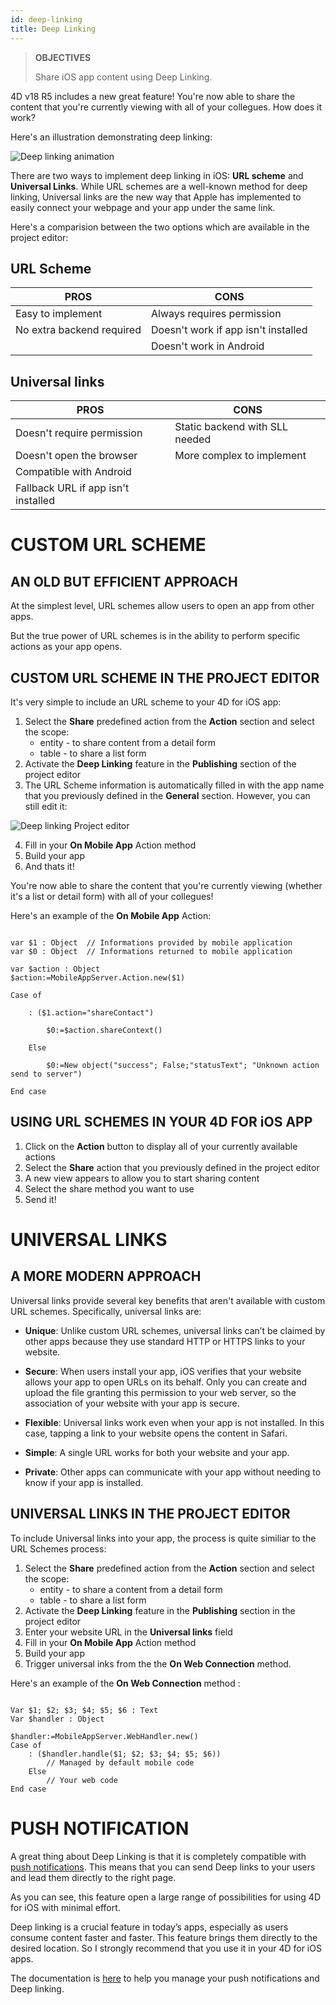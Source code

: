 ```yaml
---
id: deep-linking
title: Deep Linking
---
```


> **OBJECTIVES**
>
> Share iOS app content using Deep Linking.

4D v18 R5 includes a new great feature! You're now able to share the content that you're currently viewing with all of your collegues. How does it work?

Here's an illustration demonstrating deep linking:

![Deep linking animation](assets/en/deeplinking/4d-for-ios-deeplinking.gif)

There are two ways to implement deep linking in iOS: **URL scheme** and **Universal Links**. While URL schemes are a well-known method for deep linking, Universal links are the new way that Apple has implemented to easily connect your webpage and your app under the same link.

Here's a comparision between the two options which are available in the project editor:

## URL Scheme

| PROS  | CONS | 
|---------------|----------------| 
|Easy to implement|Always requires permission|
|No extra backend required|Doesn't work if app isn't installed|
|      			|Doesn't work in Android|

## Universal links

| PROS  | CONS | 
|---------------|----------------| 
|Doesn't require permission|Static backend with SLL needed|
|Doesn't open the browser|More complex to implement|
|Compatible with Android|   |
|Fallback URL if app isn't installed|   |

# CUSTOM URL SCHEME

## AN OLD BUT EFFICIENT APPROACH

At the simplest level, URL schemes allow users to open an app from other apps. 

But the true power of URL schemes is in the ability to perform specific actions as your app opens.

## CUSTOM URL SCHEME IN THE PROJECT EDITOR

It's very simple to include an URL scheme to your 4D for iOS app:

1. Select the **Share** predefined action from the **Action** section and select the scope: 
    *   entity - to share content from a detail form  
    *   table - to share a list form
2. Activate the **Deep Linking** feature in the **Publishing** section of the project editor
3. The URL Scheme information is automatically filled in with the app name that you previously defined in the **General** section. However, you can still edit it:

![Deep linking Project editor](assets/en/deeplinking/deep-linking-project-editor-publishing-section.png)

4. Fill in your **On Mobile App** Action method 
5. Build your app
6. And thats it!

You're now able to share the content that you're currently viewing (whether it's a list or detail form) with all of your collegues!

Here's an example of the **On Mobile App** Action:

```4d

var $1 : Object  // Informations provided by mobile application
var $0 : Object  // Informations returned to mobile application

var $action : Object
$action:=MobileAppServer.Action.new($1)

Case of 

    : ($1.action="shareContact")
        
        $0:=$action.shareContext()

    Else 
        
        $0:=New object("success"; False;"statusText"; "Unknown action send to server")

End case 

```

## USING URL SCHEMES IN YOUR 4D FOR iOS APP
 
1. Click on the **Action** button to display all of your currently available actions 
2. Select the **Share** action that you previously defined in the project editor
3. A new view appears to allow you to start sharing content
4. Select the share method you want to use 
5. Send it!

# UNIVERSAL LINKS

## A MORE MODERN APPROACH

Universal links provide several key benefits that aren't available with custom URL schemes. Specifically, universal links are:

* **Unique**: Unlike custom URL schemes, universal links can’t be claimed by other apps because they use standard HTTP or HTTPS links to your website.

* **Secure**: When users install your app, iOS verifies that your website allows your app to open URLs on its behalf. Only you can create and upload the file granting this permission to your web server, so the association of your website with your app is secure.

* **Flexible**: Universal links work even when your app is not installed. In this case, tapping a link to your website opens the content in Safari.

* **Simple**: A single URL works for both your website and your app.

* **Private**: Other apps can communicate with your app without needing to know if your app is installed.

## UNIVERSAL LINKS IN THE PROJECT EDITOR

To include Universal links into your app, the process is quite similiar to the URL Schemes process:

1. Select the **Share** predefined action from the **Action** section and select the scope: 
    *   entity - to share a content from a detail form 
    *   table - to share a list form
2. Activate the **Deep Linking** feature in the **Publishing** section in the project editor
3. Enter your website URL in the **Universal links** field
4. Fill in your **On Mobile App** Action method 
5. Build your app
6. Trigger universal inks from the the **On Web Connection** method.

Here's an example of the **On Web Connection** method :

```4d

Var $1; $2; $3; $4; $5; $6 : Text
Var $handler : Object

$handler:=MobileAppServer.WebHandler.new()
Case of
    : ($handler.handle($1; $2; $3; $4; $5; $6))
        // Managed by default mobile code
    Else
        // Your web code
End case

```


# PUSH NOTIFICATION

A great thing about Deep Linking is that it is completely compatible with [push notifications](push-notification.html). This means that you can send Deep links to your users and lead them directly to the right page.

As you can see, this feature open a large range of possibilities for using 4D for iOS with minimal effort.

Deep linking is a crucial feature in today’s apps, especially as users consume content faster and faster. This feature brings them directly to the desired location. So I strongly recommend that you use it in your 4D for iOS apps.

The documentation is [here](https://github.com/4d-for-ios/4D-Mobile-App-Server/blob/18R4/Documentation/Classes/PushNotification.md) to help you manage your push notifications and Deep linking.




